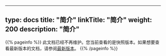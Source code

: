 
---
type: docs
title: "简介"
linkTitle: "简介"
weight: 200
description: "简介"
---

{{% pageinfo %}} 此文档已经不再维护。您当前查看的是快照版本。如果想要查看最新版本的文档，请参阅[最新版本](/zh-cn/docs3-v2/golang-sdk/preface/design/architecture/)。
{{% /pageinfo %}}
